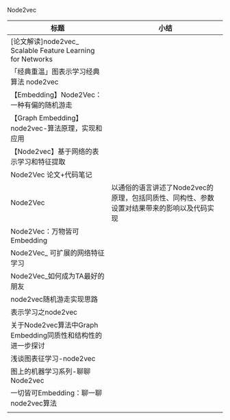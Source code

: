 Node2vec

| 标题                                                        | 小结                                                         |
| ----------------------------------------------------------- | ------------------------------------------------------------ |
| [论文解读]node2vec_ Scalable Feature Learning for Networks  |                                                              |
| 「经典重温」图表示学习经典算法 node2vec                     |                                                              |
| 【Embedding】Node2Vec：一种有偏的随机游走                   |                                                              |
| 【Graph Embedding】node2vec-算法原理，实现和应用            |                                                              |
| 【Node2vec】基于网络的表示学习和特征提取                    |                                                              |
| Node2Vec 论文+代码笔记                                      |                                                              |
| Node2Vec                                                    | 以通俗的语言讲述了Node2vec的原理，包括同质性、同构性、参数设置对结果带来的影响以及代码实现 |
| Node2Vec：万物皆可Embedding                                 |                                                              |
| Node2Vec_ 可扩展的网络特征学习                              |                                                              |
| Node2Vec_如何成为TA最好的朋友                               |                                                              |
| node2vec随机游走实现思路                                    |                                                              |
| 表示学习之node2vec                                          |                                                              |
| 关于Node2vec算法中Graph Embedding同质性和结构性的进一步探讨 |                                                              |
| 浅谈图表征学习-node2vec                                     |                                                              |
| 图上的机器学习系列-聊聊Node2vec                             |                                                              |
| 一切皆可Embedding：聊一聊node2vec算法                       |                                                              |
|                                                             |                                                              |

